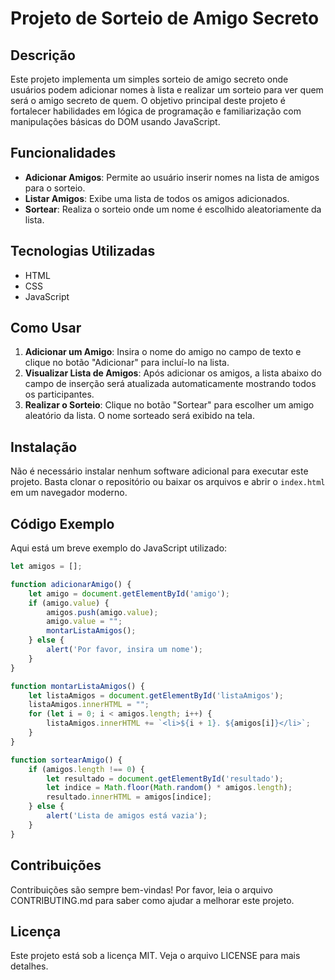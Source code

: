 
# Projeto de Sorteio de Amigo Secreto

## Descrição
Este projeto implementa um simples sorteio de amigo secreto onde usuários podem adicionar nomes à lista e realizar um sorteio para ver quem será o amigo secreto de quem. O objetivo principal deste projeto é fortalecer habilidades em lógica de programação e familiarização com manipulações básicas do DOM usando JavaScript.

## Funcionalidades
- **Adicionar Amigos**: Permite ao usuário inserir nomes na lista de amigos para o sorteio.
- **Listar Amigos**: Exibe uma lista de todos os amigos adicionados.
- **Sortear**: Realiza o sorteio onde um nome é escolhido aleatoriamente da lista.

## Tecnologias Utilizadas
- HTML
- CSS
- JavaScript

## Como Usar
1. **Adicionar um Amigo**: Insira o nome do amigo no campo de texto e clique no botão "Adicionar" para incluí-lo na lista.
2. **Visualizar Lista de Amigos**: Após adicionar os amigos, a lista abaixo do campo de inserção será atualizada automaticamente mostrando todos os participantes.
3. **Realizar o Sorteio**: Clique no botão "Sortear" para escolher um amigo aleatório da lista. O nome sorteado será exibido na tela.

## Instalação
Não é necessário instalar nenhum software adicional para executar este projeto. Basta clonar o repositório ou baixar os arquivos e abrir o `index.html` em um navegador moderno.

## Código Exemplo
Aqui está um breve exemplo do JavaScript utilizado:

```javascript
let amigos = [];

function adicionarAmigo() {
    let amigo = document.getElementById('amigo');
    if (amigo.value) {
        amigos.push(amigo.value);
        amigo.value = "";
        montarListaAmigos();
    } else {
        alert('Por favor, insira um nome');
    }
}

function montarListaAmigos() {
    let listaAmigos = document.getElementById('listaAmigos');
    listaAmigos.innerHTML = "";
    for (let i = 0; i < amigos.length; i++) {
        listaAmigos.innerHTML += `<li>${i + 1}. ${amigos[i]}</li>`;
    }
}

function sortearAmigo() {
    if (amigos.length !== 0) {
        let resultado = document.getElementById('resultado');
        let indice = Math.floor(Math.random() * amigos.length);
        resultado.innerHTML = amigos[indice];
    } else {
        alert('Lista de amigos está vazia');
    }
}
```

## Contribuições
Contribuições são sempre bem-vindas! Por favor, leia o arquivo CONTRIBUTING.md para saber como ajudar a melhorar este projeto.

## Licença
Este projeto está sob a licença MIT. Veja o arquivo LICENSE para mais detalhes.

